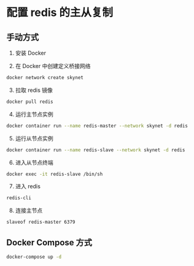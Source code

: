 # 配置 redis 的主从复制

## 手动方式

1. 安装 Docker

2. 在 Docker 中创建定义桥接网络

```bash
docker network create skynet
```

3. 拉取 redis 镜像

```bash
docker pull redis
```

4. 运行主节点实例

```bash
docker container run --name redis-master --network skynet -d redis
```

5. 运行从节点实例

```bash
docker container run --name redis-slave --network skynet -d redis
```

6. 进入从节点终端

```bash
docker exec -it redis-slave /bin/sh
```

7. 进入 redis 

```bash
redis-cli
```

8. 连接主节点

```redis
slaveof redis-master 6379
```

## Docker Compose 方式

```bash
docker-compose up -d
```